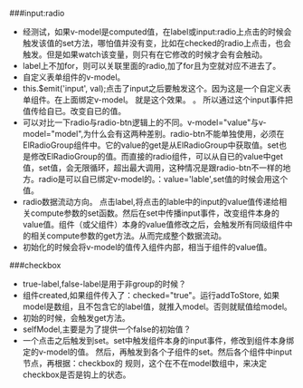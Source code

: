 ###input:radio
* 经测试，如果v-model是computed值，在label或input:radio上点击的时候会触发该值的set方法，哪怕值并没有变，比如在checked的radio上点击，也会触发。但是如果watch该变量，则只有在它修改的时候才会有会触动。
* label上不加for，则可以关联里面的radio,加了for且为空就对应不进去了。
* 自定义表单组件的v-model。
* this.$emit('input', val);点击了input之后要触发这个。因为这是一个自定义表单组件。在上面绑定v-model。
就是这个效果。 <custom-input
  v-bind:value="something"
  v-on:input="something = arguments[0]">
</custom-input>。
所以通过这个input事件把值传给自已。改变自已的值。
* 可以对比一下radio与radio-btn逻辑上的不同。v-model="value"与v-model="model",为什么会有这两种差别。radio-btn不能单独使用，必须在ElRadioGroup组件中。它的value的get是从ElRadioGroup中获取值。set也是修改ElRadioGroup的值。而直接的radio组件，可以从自已的value中get值，set值，会无限循环，超出最大调用，这种情况是跟radio-btn不一样的地方。radio是可以自已绑定v-model的。：value='lable',set值的时候会用这个值。
* radio数据流动方向。 点击label,将点击的lable中的input的value值传递给相关compute参数的set函数。然后在set中传播input事件，改变组件本身的value值。组件（或父组件）本身的value值修改之后，会触发所有同级组件中的相关compute参数的get方法。从而完成整个数据流动。
* 初始化的时候会将v-model的值传入组件内部，相当于组件的value值。

###checkbox
* true-label,false-label是用于非group的时候？
* 组件created,如果组件传入了：checked="true"。运行addToStore,
如果model是数组，且不包含它的label值，就推入model。否则就赋值给model。
* 初始的时候，会触发get方法。
* selfModel,主要是为了提供一个false的初始值？
* 一个点击之后触发到set。set中触发组件本身的input事件，修改到组件本身绑定的v-model的值。
然后，再触发到各个子组件的set。然后各个组件中input节点，再根据：checkbox的
规则，这个在不在model数组中，来决定checkbox是否是钩上的状态。